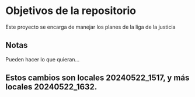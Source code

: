 # Objetivos de la repositorio

Este proyecto se encarga de manejar los planes de la liga de la justicia


## Notas
Pueden hacer lo que quieran...

## Estos cambios son locales 20240522_1517, y más locales 20240522_1632.
